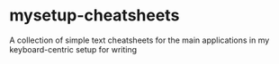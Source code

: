# mysetup-cheatsheets
A collection of simple text cheatsheets for the main applications in my keyboard-centric setup for writing
